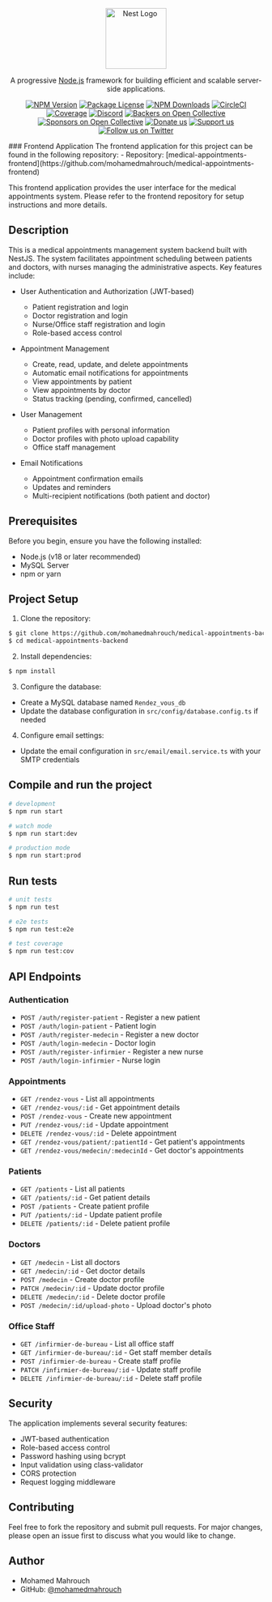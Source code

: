 <p align="center">
  <a href="http://nestjs.com/" target="blank"><img src="https://nestjs.com/img/logo-small.svg" width="120" alt="Nest Logo" /></a>
</p>

[circleci-image]: https://img.shields.io/circleci/build/github/nestjs/nest/master?token=abc123def456
[circleci-url]: https://circleci.com/gh/nestjs/nest

  <p align="center">A progressive <a href="http://nodejs.org" target="_blank">Node.js</a> framework for building efficient and scalable server-side applications.</p>
    <p align="center">
<a href="https://www.npmjs.com/~nestjscore" target="_blank"><img src="https://img.shields.io/npm/v/@nestjs/core.svg" alt="NPM Version" /></a>
<a href="https://www.npmjs.com/~nestjscore" target="_blank"><img src="https://img.shields.io/npm/l/@nestjs/core.svg" alt="Package License" /></a>
<a href="https://www.npmjs.com/~nestjscore" target="_blank"><img src="https://img.shields.io/npm/dm/@nestjs/common.svg" alt="NPM Downloads" /></a>
<a href="https://circleci.com/gh/nestjs/nest" target="_blank"><img src="https://img.shields.io/circleci/build/github/nestjs/nest/master" alt="CircleCI" /></a>
<a href="https://coveralls.io/github/nestjs/nest?branch=master" target="_blank"><img src="https://coveralls.io/repos/github/nestjs/nest/badge.svg?branch=master#9" alt="Coverage" /></a>
<a href="https://discord.gg/G7Qnnhy" target="_blank"><img src="https://img.shields.io/badge/discord-online-brightgreen.svg" alt="Discord"/></a>
<a href="https://opencollective.com/nest#backer" target="_blank"><img src="https://opencollective.com/nest/backers/badge.svg" alt="Backers on Open Collective" /></a>
<a href="https://opencollective.com/nest#sponsor" target="_blank"><img src="https://opencollective.com/nest/sponsors/badge.svg" alt="Sponsors on Open Collective" /></a>
  <a href="https://paypal.me/kamilmysliwiec" target="_blank"><img src="https://img.shields.io/badge/Donate-PayPal-ff3f59.svg" alt="Donate us"/></a>
    <a href="https://opencollective.com/nest#sponsor"  target="_blank"><img src="https://img.shields.io/badge/Support%20us-Open%20Collective-41B883.svg" alt="Support us"></a>
  <a href="https://twitter.com/nestframework" target="_blank"><img src="https://img.shields.io/twitter/follow/nestframework.svg?style=social&label=Follow" alt="Follow us on Twitter"></a>
</p>
  <!--[![Backers on Open Collective](https://opencollective.com/nest/backers/badge.svg)](https://opencollective.com/nest#backer)
  [![Sponsors on Open Collective](https://opencollective.com/nest/sponsors/badge.svg)](https://opencollective.com/nest#sponsor)-->
### Frontend Application
The frontend application for this project can be found in the following repository:
- Repository: [medical-appointments-frontend](https://github.com/mohamedmahrouch/medical-appointments-frontend)

This frontend application provides the user interface for the medical appointments system. Please refer to the frontend repository for setup instructions and more details.

## Description

This is a medical appointments management system backend built with NestJS. The system facilitates appointment scheduling between patients and doctors, with nurses managing the administrative aspects. Key features include:

- User Authentication and Authorization (JWT-based)
  - Patient registration and login
  - Doctor registration and login
  - Nurse/Office staff registration and login
  - Role-based access control

- Appointment Management
  - Create, read, update, and delete appointments
  - Automatic email notifications for appointments
  - View appointments by patient
  - View appointments by doctor
  - Status tracking (pending, confirmed, cancelled)

- User Management
  - Patient profiles with personal information
  - Doctor profiles with photo upload capability
  - Office staff management
  
- Email Notifications
  - Appointment confirmation emails
  - Updates and reminders
  - Multi-recipient notifications (both patient and doctor)

## Prerequisites

Before you begin, ensure you have the following installed:
- Node.js (v18 or later recommended)
- MySQL Server
- npm or yarn

## Project Setup

1. Clone the repository:
```bash
$ git clone https://github.com/mohamedmahrouch/medical-appointments-backend.git
$ cd medical-appointments-backend
```

2. Install dependencies:
```bash
$ npm install
```

3. Configure the database:
- Create a MySQL database named `Rendez_vous_db`
- Update the database configuration in `src/config/database.config.ts` if needed

4. Configure email settings:
- Update the email configuration in `src/email/email.service.ts` with your SMTP credentials

## Compile and run the project

```bash
# development
$ npm run start

# watch mode
$ npm run start:dev

# production mode
$ npm run start:prod
```

## Run tests

```bash
# unit tests
$ npm run test

# e2e tests
$ npm run test:e2e

# test coverage
$ npm run test:cov
```

## API Endpoints

### Authentication
- `POST /auth/register-patient` - Register a new patient
- `POST /auth/login-patient` - Patient login
- `POST /auth/register-medecin` - Register a new doctor
- `POST /auth/login-medecin` - Doctor login
- `POST /auth/register-infirmier` - Register a new nurse
- `POST /auth/login-infirmier` - Nurse login

### Appointments
- `GET /rendez-vous` - List all appointments
- `GET /rendez-vous/:id` - Get appointment details
- `POST /rendez-vous` - Create new appointment
- `PUT /rendez-vous/:id` - Update appointment
- `DELETE /rendez-vous/:id` - Delete appointment
- `GET /rendez-vous/patient/:patientId` - Get patient's appointments
- `GET /rendez-vous/medecin/:medecinId` - Get doctor's appointments

### Patients
- `GET /patients` - List all patients
- `GET /patients/:id` - Get patient details
- `POST /patients` - Create patient profile
- `PUT /patients/:id` - Update patient profile
- `DELETE /patients/:id` - Delete patient profile

### Doctors
- `GET /medecin` - List all doctors
- `GET /medecin/:id` - Get doctor details
- `POST /medecin` - Create doctor profile
- `PATCH /medecin/:id` - Update doctor profile
- `DELETE /medecin/:id` - Delete doctor profile
- `POST /medecin/:id/upload-photo` - Upload doctor's photo

### Office Staff
- `GET /infirmier-de-bureau` - List all office staff
- `GET /infirmier-de-bureau/:id` - Get staff member details
- `POST /infirmier-de-bureau` - Create staff profile
- `PATCH /infirmier-de-bureau/:id` - Update staff profile
- `DELETE /infirmier-de-bureau/:id` - Delete staff profile

## Security

The application implements several security features:
- JWT-based authentication
- Role-based access control
- Password hashing using bcrypt
- Input validation using class-validator
- CORS protection
- Request logging middleware



## Contributing

Feel free to fork the repository and submit pull requests. For major changes, please open an issue first to discuss what you would like to change.



## Author

- Mohamed Mahrouch
- GitHub: [@mohamedmahrouch](https://github.com/mohamedmahrouch) 
